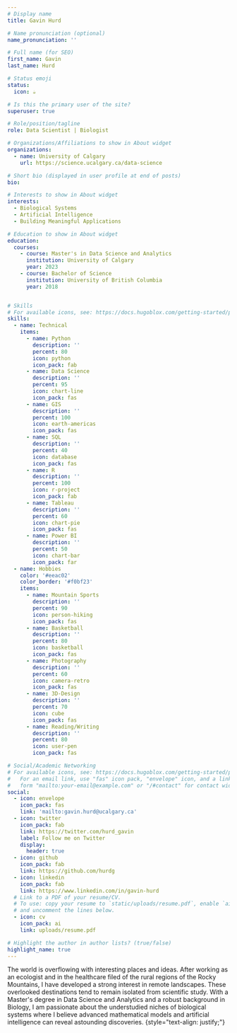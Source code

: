 ```yaml
---
# Display name
title: Gavin Hurd

# Name pronunciation (optional)
name_pronunciation: ''

# Full name (for SEO)
first_name: Gavin
last_name: Hurd

# Status emoji
status:
  icon: ☕️

# Is this the primary user of the site?
superuser: true

# Role/position/tagline
role: Data Scientist | Biologist

# Organizations/Affiliations to show in About widget
organizations:
  - name: University of Calgary
    url: https://science.ucalgary.ca/data-science

# Short bio (displayed in user profile at end of posts)
bio: 

# Interests to show in About widget
interests:
  - Biological Systems
  - Artificial Intelligence
  - Building Meaningful Applications

# Education to show in About widget
education:
  courses:
    - course: Master's in Data Science and Analytics
      institution: University of Calgary
      year: 2023
    - course: Bachelor of Science
      institution: University of British Columbia
      year: 2018


# Skills
# For available icons, see: https://docs.hugoblox.com/getting-started/page-builder/#icons
skills:
  - name: Technical
    items:
      - name: Python
        description: ''
        percent: 80
        icon: python
        icon_pack: fab
      - name: Data Science
        description: ''
        percent: 95
        icon: chart-line
        icon_pack: fas
      - name: GIS
        description: ''
        percent: 100
        icon: earth-americas
        icon_pack: fas
      - name: SQL
        description: ''
        percent: 40
        icon: database
        icon_pack: fas
      - name: R
        description: ''
        percent: 100
        icon: r-project
        icon_pack: fab
      - name: Tableau
        description: ''
        percent: 60
        icon: chart-pie
        icon_pack: fas
      - name: Power BI
        description: ''
        percent: 50
        icon: chart-bar
        icon_pack: far          
  - name: Hobbies
    color: '#eeac02'
    color_border: '#f0bf23'
    items:
      - name: Mountain Sports
        description: ''
        percent: 90
        icon: person-hiking
        icon_pack: fas
      - name: Basketball
        description: ''
        percent: 80
        icon: basketball
        icon_pack: fas
      - name: Photography
        description: ''
        percent: 60
        icon: camera-retro
        icon_pack: fas
      - name: 3D-Design
        description: ''
        percent: 70
        icon: cube
        icon_pack: fas
      - name: Reading/Writing
        description: ''
        percent: 80
        icon: user-pen
        icon_pack: fas

# Social/Academic Networking
# For available icons, see: https://docs.hugoblox.com/getting-started/page-builder/#icons
#   For an email link, use "fas" icon pack, "envelope" icon, and a link in the
#   form "mailto:your-email@example.com" or "/#contact" for contact widget.
social:
  - icon: envelope
    icon_pack: fas
    link: 'mailto:gavin.hurd@ucalgary.ca'
  - icon: twitter
    icon_pack: fab
    link: https://twitter.com/hurd_gavin
    label: Follow me on Twitter
    display:
      header: true
  - icon: github
    icon_pack: fab
    link: https://github.com/hurdg
  - icon: linkedin
    icon_pack: fab
    link: https://www.linkedin.com/in/gavin-hurd
  # Link to a PDF of your resume/CV.
  # To use: copy your resume to `static/uploads/resume.pdf`, enable `ai` icons in `params.yaml`,
  # and uncomment the lines below.
  - icon: cv
    icon_pack: ai
    link: uploads/resume.pdf

# Highlight the author in author lists? (true/false)
highlight_name: true
---
```


The world is overflowing with interesting places and ideas. After working as an ecologist and in the healthcare filed of the rural regions of the Rocky Mountains, I have developed a strong interest in remote landscapes. These overlooked destinations tend to remain  isolated from scientific study. With a Master's degree in Data Science and Analytics and a robust background in Biology, I am passionate about the understudied niches of biological systems where I believe advanced mathematical models and artificial intelligence can reveal astounding discoveries. 
{style="text-align: justify;"}
